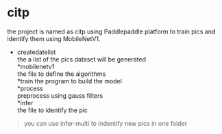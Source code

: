 # citp
the project is named as citp using Paddlepaddle platform to train pics and identify them using MobileNetV1.   
* createdatelist  
 the a list of the pics dataset will be generated  
 *mobilenetv1  
 the file to define the algorithms  
 *train
 the program to build the model  
 *process  
 preprocess using gauss filters  
 *infer  
 the file to identify the pic  
 > you can use infer-multi to indentify new pics in one folder 
